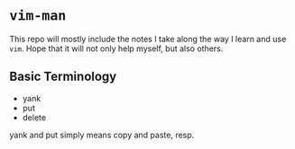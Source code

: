 # `vim-man`
This repo will mostly include the notes I take along the way I learn and use `vim`.
Hope that it will not only help myself, but also others.


## Basic Terminology
- yank
- put
- delete

yank and put simply means copy and paste, resp.

